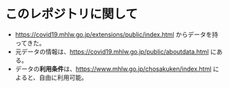 
# このレポジトリに関して

- https://covid19.mhlw.go.jp/extensions/public/index.html からデータを持ってきた。
- 元データの情報は、https://covid19.mhlw.go.jp/public/aboutdata.html にある。
- データの**利用条件**は、https://www.mhlw.go.jp/chosakuken/index.html によると、自由に利用可能。


